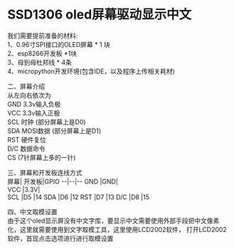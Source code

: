 # SSD1306 oled屏幕驱动显示中文
我们需要提前准备的材料:<br/>
1、0.96寸SPI接口的OLED屏幕 * 1 块<br/>
2、esp8266开发板 *1块<br/>
3、母到母杜邦线 * 4条<br/>
4、micropython开发环境(包含IDE，以及程序上传相关耗材)<br/>

二、屏幕介绍<br/>
从左向右依次为<br/>
GND  3.3v输入负极<br/>
VCC   3.3v输入正极<br/>
SCL   时钟  (部分屏幕上是D0)<br/>
SDA  MOSI数据    (部分屏幕上是D1)<br/>
RST  硬件复位<br/>
D/C  数据命令<br/>
CS  (7针屏幕上多的一针)<br/>


三、屏幕和开发板连线方式<br/>
屏幕| 开发板|GPIO
--|--|--
GND |GND|	
VCC	|3.3V|	
SCL	|D5	|14
SDA	|D6	|12
RST	|D7	|13
D/C	|D8	|15

四、中文取模设置<br/>
由于这个oled显示屏没有中文字库，要显示中文需要使用外部手段把中文像素化，这里就需要使用到文字取模工具，这里使用LCD2002软件，
打开LCD2002软件，首现点击选项进行进行取模设置